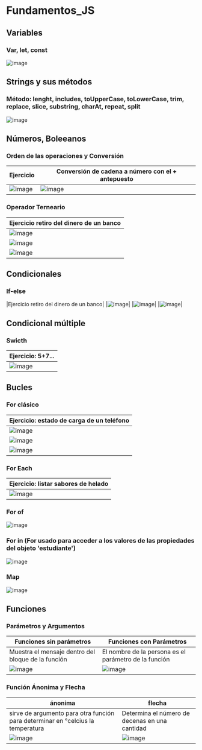 # Fundamentos_JS
## Variables
### Var, let, const
![image](https://github.com/brittanypallasco2003/Fundamentos_JS/assets/117743650/72b8aef8-caf0-48fb-b519-c25e9d8a4c01)
## Strings y sus métodos
### Método: lenght, includes, toUpperCase, toLowerCase, trim, replace, slice, substring, charAt, repeat, split
![image](https://github.com/brittanypallasco2003/Fundamentos_JS/assets/117743650/d8d83730-8ac8-4aae-b8aa-7adc9324493b)

## Números, Boleeanos
### Orden de las operaciones y Conversión
|Ejercicio|Conversión de cadena a número con el + antepuesto|
|-|-|
|![image](https://github.com/brittanypallasco2003/Fundamentos_JS/assets/117743650/0200cf77-3d9e-4744-9bb6-3537d87f102a)|![image](https://github.com/brittanypallasco2003/Fundamentos_JS/assets/117743650/09df2673-cace-4c53-8ea3-043d38618086)|

### Operador Terneario
|Ejercicio retiro del dinero de un banco|
|-|
|![image](https://github.com/brittanypallasco2003/Fundamentos_JS/assets/117743650/215a0b19-fc15-4080-986a-2d53625c8c2b)|
|![image](https://github.com/brittanypallasco2003/Fundamentos_JS/assets/117743650/a50ee5ea-844a-4f59-98e0-363ba7540208)|
|![image](https://github.com/brittanypallasco2003/Fundamentos_JS/assets/117743650/fb1274cb-468b-4c9b-85e0-4ccf57523eef)|




## Condicionales
### If-else
|Ejercicio retiro del dinero de un banco|
|![image](https://github.com/brittanypallasco2003/Fundamentos_JS/assets/117743650/215a0b19-fc15-4080-986a-2d53625c8c2b)|
|![image](https://github.com/brittanypallasco2003/Fundamentos_JS/assets/117743650/0fb58eda-fb5a-4428-b515-c45b5ea41bab)|
|![image](https://github.com/brittanypallasco2003/Fundamentos_JS/assets/117743650/4f7ec3f5-58d0-4a5d-bd5e-20f7143d2e38)|

## Condicional múltiple
### Swicth
|Ejercicio: 5+7...|
|-|
|![image](https://github.com/brittanypallasco2003/Fundamentos_JS/assets/117743650/1a348bef-d85f-41a1-8bbb-eff6ce26b742)|

## Bucles
### For clásico
|Ejercicio: estado de carga de un teléfono|
|-|
|![image](https://github.com/brittanypallasco2003/Fundamentos_JS/assets/117743650/01ad7df5-5a76-4bff-b990-65c5fedc17c0)|
|![image](https://github.com/brittanypallasco2003/Fundamentos_JS/assets/117743650/41cb87ad-b873-4fda-95d6-38f64382501e)|
|![image](https://github.com/brittanypallasco2003/Fundamentos_JS/assets/117743650/7a67d998-e8b7-4702-bca4-3b7a13dafaff)|

### For Each
|Ejercicio: listar sabores de helado|
|-|
|![image](https://github.com/brittanypallasco2003/Fundamentos_JS/assets/117743650/53d05c61-b55d-449e-82a5-48c2800cabb7)|

### For of
![image](https://github.com/brittanypallasco2003/Fundamentos_JS/assets/117743650/228ef155-1490-4d21-95a2-bdf7e7276d8e)

### For in (For usado para acceder a los valores de las propiedades del objeto 'estudiante')
![image](https://github.com/brittanypallasco2003/Fundamentos_JS/assets/117743650/da983a0f-b69b-4461-a9f1-840e84f9c404)

### Map
![image](https://github.com/brittanypallasco2003/Fundamentos_JS/assets/117743650/4f7ac29e-08e5-4652-ae46-9fa7a6196ec1)

## Funciones
### Parámetros y Argumentos 
|Funciones sin parámetros|Funciones con Parámetros|
|-|-|
|Muestra el mensaje dentro del bloque de la función|El nombre de la persona es el parámetro de la función|
|![image](https://github.com/brittanypallasco2003/Fundamentos_JS/assets/117743650/e3a47faa-d608-4b22-b6ad-21c73ccd6d5a)|![image](https://github.com/brittanypallasco2003/Fundamentos_JS/assets/117743650/1f41d884-2da4-4a39-9864-865dd12bb5a9)|

### Función Ánonima y Flecha
|ánonima|flecha|
|-|-|
|sirve de argumento para otra función para determinar en °celcius la temperatura|Determina el número de decenas en una cantidad|
|![image](https://github.com/brittanypallasco2003/Fundamentos_JS/assets/117743650/3bcf2561-0b67-442a-8a72-029cf42c94ea)|![image](https://github.com/brittanypallasco2003/Fundamentos_JS/assets/117743650/085f5eba-0ce1-45bf-9545-ef7cf3112f2f)|


















